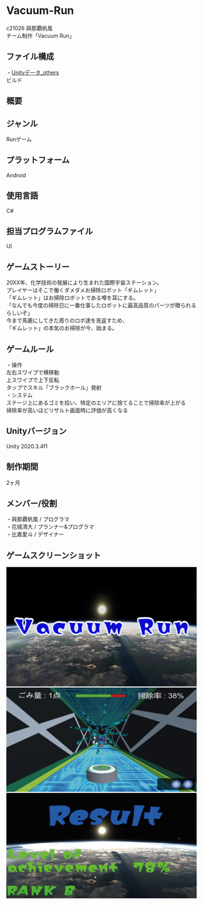 # Vacuum-Run
c21026 與那覇帆風  
チーム制作「Vacuum Run」

## ファイル構成
・[Unityデータ_others](others)  
ビルド

## 概要

## ジャンル
Runゲーム

## プラットフォーム
Android

## 使用言語
C#

## 担当プログラムファイル
UI

## ゲームストーリー
20XX年、化学技術の発展により生まれた国際宇宙ステーション。  
プレイヤーはそこで働くダメダメお掃除ロボット「ギムレット」  
「ギムレット」はお掃除ロボットである噂を耳にする。  
「なんでも今度の掃除日に一番仕事したロボットに最高品質のパーツが贈られるらしいぞ」  
今まで馬鹿にしてきた周りのロボ達を見返すため、  
「ギムレット」の本気のお掃除が今、始まる。

## ゲームルール
・操作  
左右スワイプで横移動  
上スワイプで上下反転  
タップでスキル「ブラックホール」発射  
・システム  
ステージ上にあるゴミを拾い、特定のエリアに捨てることで掃除率が上がる  
掃除率が高いほどリザルト画面時に評価が高くなる

## Unityバージョン
Unity 2020.3.4f1

## 制作期間
2ヶ月

## メンバー/役割
・與那覇帆風 / プログラマ  
・花城清大 / プランナー&プログラマ  
・比嘉愛斗 / デザイナー

## ゲームスクリーンショット
![CatchCopy](https://github.com/itc-c21026/Vacuum-Run/blob/main/ScreenShot/CatchCopy.png)  
![GamePlay](https://github.com/itc-c21026/Vacuum-Run/blob/main/ScreenShot/GamePlay.png)  
![Result](https://github.com/itc-c21026/Vacuum-Run/blob/main/ScreenShot/Result.png)
